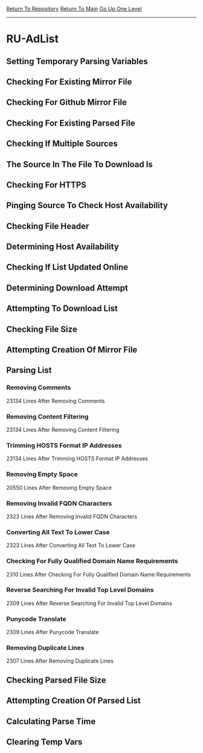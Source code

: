 [Return To Repository](https://github.com/deathbybandaid/piholeparser/)
[Return To Main](https://github.com/deathbybandaid/piholeparser/blob/master/RecentRunLogs/Mainlog.md)
[Go Up One Level](https://github.com/deathbybandaid/piholeparser/blob/master/RecentRunLogs/TopLevelScripts/30-Processing-External-Blacklists.md)
____________________________________
# RU-AdList
## Setting Temporary Parsing Variables
## Checking For Existing Mirror File
## Checking For Github Mirror File
## Checking For Existing Parsed File
## Checking If Multiple Sources
## The Source In The File To Download Is
## Checking For HTTPS
## Pinging Source To Check Host Availability
## Checking File Header
## Determining Host Availability
## Checking If List Updated Online
## Determining Download Attempt
## Attempting To Download List
## Checking File Size
## Attempting Creation Of Mirror File
## Parsing List
### Removing Comments
23134 Lines After Removing Comments
### Removing Content Filtering
23134 Lines After Removing Content Filtering
### Trimming HOSTS Format IP Addresses
23134 Lines After Trimming HOSTS Format IP Addresses
### Removing Empty Space
20550 Lines After Removing Empty Space
### Removing Invalid FQDN Characters
2323 Lines After Removing Invalid FQDN Characters
### Converting All Text To Lower Case
2323 Lines After Converting All Text To Lower Case
### Checking For Fully Qualified Domain Name Requirements
2310 Lines After Checking For Fully Qualified Domain Name Requirements
### Reverse Searching For Invalid Top Level Domains
2309 Lines After Reverse Searching For Invalid Top Level Domains
### Punycode Translate
2309 Lines After Punycode Translate
### Removing Duplicate Lines
2307 Lines After Removing Duplicate Lines
## Checking Parsed File Size
## Attempting Creation Of Parsed List
## Calculating Parse Time
## Clearing Temp Vars
